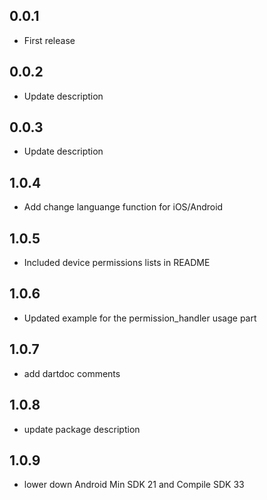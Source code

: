 ## 0.0.1

* First release

## 0.0.2

* Update description

## 0.0.3

* Update description

## 1.0.4

* Add change languange function for iOS/Android

## 1.0.5

* Included device permissions lists in README

## 1.0.6

* Updated example for the permission_handler usage part

## 1.0.7

* add dartdoc comments

## 1.0.8

* update package description

## 1.0.9

* lower down Android Min SDK 21 and Compile SDK 33
